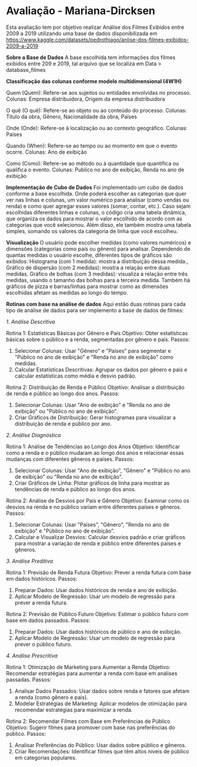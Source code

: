 # Avaliação - Mariana-Dircksen

Esta avaliação tem por objetivo realizar Análise dos Filmes Exibidos entre 2009 a 2019 utilizando uma base de dados disponibilizada em https://www.kaggle.com/datasets/pedrothiago/anlise-dos-filmes-exibidos-2009-a-2019 


**Sobre a Base de Dados** 
A base escolhida tem informações dos filmes exibidos entre 209 e 2019, tal arquivo que se localiza em Data > database_filmes


**Classificação das colunas conforme modelo multidimensional (4W1H)**

Quem (Quem): Refere-se aos sujeitos ou entidades envolvidas no processo.
Colunas: Empresa distribuidora, Origem da empresa distribuidora

O quê (O quê): Refere-se ao objeto ou ao conteúdo do processo.
Colunas: Título da obra, Gênero, Nacionalidade da obra, Países

Onde (Onde): Refere-se à localização ou ao contexto geográfico.
Colunas: Países

Quando (When): Refere-se ao tempo ou ao momento em que o evento ocorre.
Colunas: Ano de exibição

Como (Como): Refere-se ao método ou à quantidade que quantifica ou qualifica o evento.
Colunas: Publico no ano de exibição, Renda no ano de exibição

**Implementação de Cubo de Dados**
Foi implementado um cubo de dados conforme a base escolhida. Onde poderá escolher as categorias que quer ver nas linhas e colunas, um valor numérico para analisar (como vendas ou renda) e como quer agregar esses valores (somar, contar, etc.). Caso sejam escolhidas diferentes linhas e colunas, o código cria uma tabela dinâmica, que organiza os dados para mostrar o valor escolhido de acordo com as categorias que você selecionou. Além disso, ele também mostra uma tabela simples, somando os valores da categoria de linha que você escolheu.

**Visualização**
O usuário pode escolher medidas (como valores numéricos) e dimensões (categorias como país ou gênero) para analisar. Dependendo de quantas medidas o usuário escolhe, diferentes tipos de gráficos são exibidos: Histograma (com 1 medida): mostra a distribuição dessa medida., Gráfico de dispersão (com 2 medidas): mostra a relação entre duas medidas. Gráfico de bolhas (com 3 medidas): visualiza a relação entre três medidas, usando o tamanho das bolhas para a terceira medida. Também há gráficos de pizza e barras/linhas para mostrar como as dimensões escolhidas afetam as medidas ao longo do tempo.

**Rotinas com base na análise de dados**
Aqui estão duas rotinas para cada tipo de análise de dados para ser implemento a base de dados de filmes:

 *1. Análise Descritiva*

Rotina 1: Estatísticas Básicas por Gênero e País
Objetivo: Obter estatísticas básicas sobre o público e a renda, segmentadas por gênero e país.
Passos:
  1. Selecionar Colunas: Usar "Gênero" e "Países" para segmentar e "Público no ano de exibição" e "Renda no ano de exibição" como medidas.
  2. Calcular Estatísticas Descritivas: Agrupar os dados por gênero e país e calcular estatísticas como média e desvio padrão.


Rotina 2: Distribuição de Renda e Público
Objetivo: Analisar a distribuição de renda e público ao longo dos anos.
Passos:
  1. Selecionar Colunas: Usar "Ano de exibição" e "Renda no ano de exibição" ou "Público no ano de exibição".
  2. Criar Gráficos de Distribuição: Gerar histogramas para visualizar a distribuição de renda e público por ano.


 *2. Análise Diagnóstica*

Rotina 1: Análise de Tendências ao Longo dos Anos
Objetivo: Identificar como a renda e o público mudaram ao longo dos anos e relacionar essas mudanças com diferentes gêneros e países.
Passos:
  1. Selecionar Colunas: Usar "Ano de exibição", "Gênero" e "Público no ano de exibição" ou "Renda no ano de exibição".
  2. Criar Gráficos de Linha: Plotar gráficos de linha para mostrar as tendências de renda e público ao longo dos anos.


Rotina 2: Análise de Desvios por País e Gênero
Objetivo: Examinar como os desvios na renda e no público variam entre diferentes países e gêneros.
Passos:
  1. Selecionar Colunas: Usar "Países", "Gênero", "Renda no ano de exibição" e "Público no ano de exibição".
  2. Calcular e Visualizar Desvios: Calcular desvios padrão e criar gráficos para mostrar a variação de renda e público entre diferentes países e gêneros.


 *3. Análise Preditiva*

Rotina 1: Previsão de Renda Futura
Objetivo: Prever a renda futura com base em dados históricos.
Passos:
  1. Preparar Dados: Usar dados históricos de renda e ano de exibição.
  2. Aplicar Modelo de Regressão: Usar um modelo de regressão para prever a renda futura.


Rotina 2: Previsão de Público Futuro
Objetivo: Estimar o público futuro com base em dados passados.
Passos:
  1. Preparar Dados: Usar dados históricos de público e ano de exibição.
  2. Aplicar Modelo de Regressão: Usar um modelo de regressão para prever o público futuro.


 *4. Análise Prescritiva*

Rotina 1: Otimização de Marketing para Aumentar a Renda
Objetivo: Recomendar estratégias para aumentar a renda com base em análises passadas.
Passos:
  1. Analisar Dados Passados: Usar dados sobre renda e fatores que afetam a renda (como gênero e país).
  2. Modelar Estratégias de Marketing: Aplicar modelos de otimização para recomendar estratégias para maximizar a renda.


Rotina 2: Recomendar Filmes com Base em Preferências de Público
Objetivo: Sugerir filmes para promover com base nas preferências do público.
Passos:
  1. Analisar Preferências do Público: Usar dados sobre público e gêneros.
  2. Criar Recomendações: Identificar filmes que têm altos níveis de público em categorias populares.
